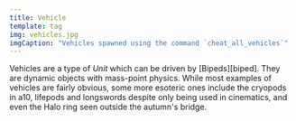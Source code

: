 ```yaml
---
title: Vehicle
template: tag
img: vehicles.jpg
imgCaption: "Vehicles spawned using the command `cheat_all_vehicles`"
---
```


Vehicles are a type of _Unit_ which can be driven by [Bipeds][biped]. They are dynamic objects with mass-point physics. While most examples of vehicles are fairly obvious, some more esoteric ones include the cryopods in a10, lifepods and longswords despite only being used in cinematics, and even the Halo ring seen outside the autumn's bridge.
